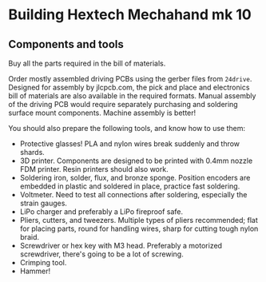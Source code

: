 Building Hextech Mechahand mk 10
================================

Components and tools
--------------------

Buy all the parts required in the bill of materials.

Order mostly assembled driving PCBs using the gerber files from `24drive`. Designed for assembly by jlcpcb.com, the
pick and place and electronics bill of materials are also available in the required formats. Manual assembly of the
driving PCB would require separately purchasing and soldering surface mount components. Machine assembly is better!

You should also prepare the following tools, and know how to use them:
* Protective glasses! PLA and nylon wires break suddenly and throw shards.
* 3D printer. Components are designed to be printed with 0.4mm nozzle FDM printer. Resin printers should also work.
* Soldering iron, solder, flux, and bronze sponge. Position encoders are embedded in plastic and soldered in place, practice fast soldering.
* Voltmeter. Need to test all connections after soldering, especially the strain gauges.
* LiPo charger and preferably a LiPo fireproof safe.
* Pliers, cutters, and tweezers. Multiple types of pliers recommended; flat for placing parts, round for handling wires, sharp for cutting tough nylon braid.
* Screwdriver or hex key with M3 head. Preferably a motorized screwdriver, there's going to be a lot of screwing.
* Crimping tool.
* Hammer!







